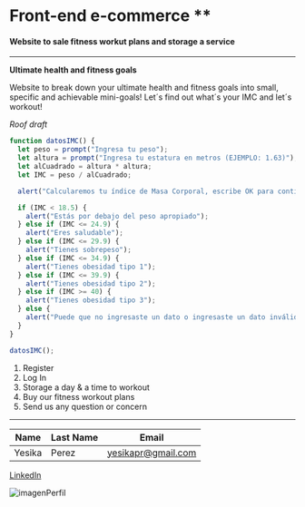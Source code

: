 # Front-end e-commerce \*\*

#### Website to sale fitness workut plans and storage a service

---

**Ultimate health and fitness goals**

Website to break down your ultimate health and fitness goals into small, specific and achievable mini-goals! Let´s find out what´s your IMC and let´s workout!

_Roof draft_

```javascript
function datosIMC() {
  let peso = prompt("Ingresa tu peso");
  let altura = prompt("Ingresa tu estatura en metros (EJEMPLO: 1.63)");
  let alCuadrado = altura * altura;
  let IMC = peso / alCuadrado;

  alert("Calcularemos tu índice de Masa Corporal, escribe OK para continuar");

  if (IMC < 18.5) {
    alert("Estás por debajo del peso apropiado");
  } else if (IMC <= 24.9) {
    alert("Eres saludable");
  } else if (IMC <= 29.9) {
    alert("Tienes sobrepeso");
  } else if (IMC <= 34.9) {
    alert("Tienes obesidad tipo 1");
  } else if (IMC <= 39.9) {
    alert("Tienes obesidad tipo 2");
  } else if (IMC >= 40) {
    alert("Tienes obesidad tipo 3");
  } else {
    alert("Puede que no ingresaste un dato o ingresaste un dato inválido");
  }
}

datosIMC();
```

1. Register
2. Log In
3. Storage a day & a time to workout
4. Buy our fitness workout plans
5. Send us any question or concern

---

| Name   | Last Name | Email              |
| ------ | --------- | ------------------ |
| Yesika | Perez     | yesikapr@gmail.com |

[LinkedIn](https://www.linkedin.com/in/yesikaperezravelo/)

![imagenPerfil](https://firebasestorage.googleapis.com/v0/b/productyesfitness.appspot.com/o/fitnessProducts.png?alt=media&token=673220bd-90ca-46d0-bb5e-fc13a54f5ac7)
